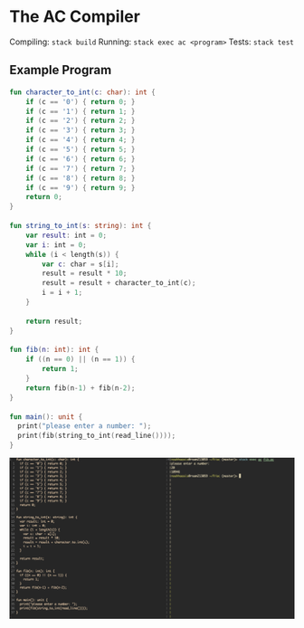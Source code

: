 # The AC Compiler

Compiling: `stack build`
Running: `stack exec ac <program>`
Tests: `stack test`

## Example Program
```kotlin
fun character_to_int(c: char): int {
	if (c == '0') { return 0; }
	if (c == '1') { return 1; }
	if (c == '2') { return 2; }
	if (c == '3') { return 3; }
	if (c == '4') { return 4; }
	if (c == '5') { return 5; }
	if (c == '6') { return 6; }
	if (c == '7') { return 7; }
	if (c == '8') { return 8; }
	if (c == '9') { return 9; }
	return 0;
}

fun string_to_int(s: string): int {
	var result: int = 0;
	var i: int = 0;
	while (i < length(s)) {
		var c: char = s[i];
		result = result * 10;
		result = result + character_to_int(c);
		i = i + 1;
	}

	return result;
}

fun fib(n: int): int {
	if ((n == 0) || (n == 1)) {
		return 1;
	}
	return fib(n-1) + fib(n-2);
}

fun main(): unit {
  print("please enter a number: ");
  print(fib(string_to_int(read_line())));
}
```

![running the fibonacci program](/img/fib.png)
